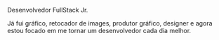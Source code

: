 Desenvolvedor FullStack Jr.

Já fui gráfico, retocador de images, produtor gráfico, designer e agora estou focado em me tornar um desenvolvedor cada dia melhor.
